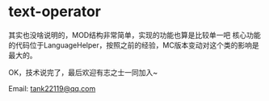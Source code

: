 text-operator
=============

其实也没啥说明的，MOD结构非常简单，实现的功能也算是比较单一吧
核心功能的代码位于LanguageHelper，按照之前的经验，MC版本变动对这个类的影响是最大的。

OK，技术说完了，最后欢迎有志之士一同加入~

Email: tank22119@qq.com
